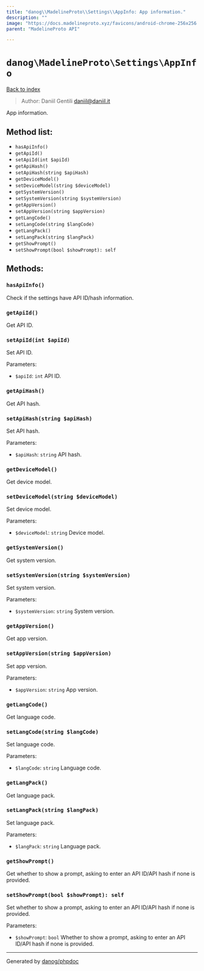 ```yaml
---
title: "danog\\MadelineProto\\Settings\\AppInfo: App information."
description: ""
image: "https://docs.madelineproto.xyz/favicons/android-chrome-256x256.png"
parent: "MadelineProto API"

---
```

# `danog\MadelineProto\Settings\AppInfo`
[Back to index](../../../index.html)

> Author: Daniil Gentili <daniil@daniil.it>  
  

App information.  




## Method list:
* `hasApiInfo()`
* `getApiId()`
* `setApiId(int $apiId)`
* `getApiHash()`
* `setApiHash(string $apiHash)`
* `getDeviceModel()`
* `setDeviceModel(string $deviceModel)`
* `getSystemVersion()`
* `setSystemVersion(string $systemVersion)`
* `getAppVersion()`
* `setAppVersion(string $appVersion)`
* `getLangCode()`
* `setLangCode(string $langCode)`
* `getLangPack()`
* `setLangPack(string $langPack)`
* `getShowPrompt()`
* `setShowPrompt(bool $showPrompt): self`

## Methods:
### `hasApiInfo()`

Check if the settings have API ID/hash information.



### `getApiId()`

Get API ID.



### `setApiId(int $apiId)`

Set API ID.


Parameters:

* `$apiId`: `int` API ID.  



### `getApiHash()`

Get API hash.



### `setApiHash(string $apiHash)`

Set API hash.


Parameters:

* `$apiHash`: `string` API hash.  



### `getDeviceModel()`

Get device model.



### `setDeviceModel(string $deviceModel)`

Set device model.


Parameters:

* `$deviceModel`: `string` Device model.  



### `getSystemVersion()`

Get system version.



### `setSystemVersion(string $systemVersion)`

Set system version.


Parameters:

* `$systemVersion`: `string` System version.  



### `getAppVersion()`

Get app version.



### `setAppVersion(string $appVersion)`

Set app version.


Parameters:

* `$appVersion`: `string` App version.  



### `getLangCode()`

Get language code.



### `setLangCode(string $langCode)`

Set language code.


Parameters:

* `$langCode`: `string` Language code.  



### `getLangPack()`

Get language pack.



### `setLangPack(string $langPack)`

Set language pack.


Parameters:

* `$langPack`: `string` Language pack.  



### `getShowPrompt()`

Get whether to show a prompt, asking to enter an API ID/API hash if none is provided.



### `setShowPrompt(bool $showPrompt): self`

Set whether to show a prompt, asking to enter an API ID/API hash if none is provided.


Parameters:

* `$showPrompt`: `bool` Whether to show a prompt, asking to enter an API ID/API hash if none is provided.  



---
Generated by [danog/phpdoc](https://phpdoc.daniil.it)
